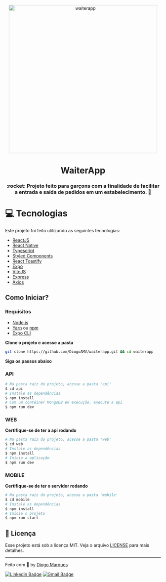 <p align="center">
   <img src="preview.png" alt="waiterapp" width="480px"/>
</p>

<h1 align="center">WaiterApp</h1>

<h3 align="center">
  :rocket: Projeto feito para garçons com a finalidade de facilitar a entrada e saída de pedidos em um estabelecimento. 🚀
</h3>


# :computer: Tecnologias

Este projeto foi feito utilizando as seguintes tecnologias:

* [ReactJS](https://reactjs.org/)
* [React Native](https://reactnative.dev/)
* [Typescript](https://www.typescriptlang.org/)
* [Styled Components](https://styled-components.com/)
* [React Toastify](https://www.npmjs.com/package/react-toastify)
* [Expo](https://expo.dev/)
* [ViteJS](https://vitejs.dev/)
* [Express](https://expressjs.com/)
* [Axios](https://axios-http.com/ptbr/docs/intro)


## Como Iniciar?

### Requisitos

- [Node.js](https://nodejs.org/en/)
- [Yarn](https://classic.yarnpkg.com/) ou [npm](https://www.npmjs.com/package/npm)
- [Expo CLI](https://docs.expo.dev/workflow/expo-cli)

**Clone o projeto e acesse a pasta**

```bash
git clone https://github.com/DiogoAMV/waiterapp.git && cd waiterapp
```

**Siga os passos abaixo**

### API

```bash
# Na pasta raiz do projeto, acesse a pasta 'api'
$ cd api
# Instale as dependências
$ npm install
# Com um contêiner MongoDB em execução, execute a api
$ npm run dev
```

### WEB

**Certifique-se de ter a api rodando**

```bash
# Na pasta raiz do projeto, acesse a pasta 'web'
$ cd web
# Instale as dependências
$ npm install
# Inicie a aplicação
$ npm run dev
```

### MOBILE

**Certifique-se de ter o servidor rodando**

```bash
# Na pasta raiz do projeto, acesse a pasta 'mobile'
$ cd mobile
# Instale as dependências
$ npm install
# Inicie o projeto
$ npm run start
```

## :memo: Licença

Esse projeto está sob a licença MIT. Veja o arquivo [LICENSE](LICENSE.md) para mais detalhes.

---

Feito com :purple_heart: by [Diogo Marques](https://github.com/DiogoAMV)

[![Linkedin Badge](https://img.shields.io/badge/-Diogo%20Marques-blue?style=flat-square&logo=Linkedin&logoColor=white&link=https://www.linkedin.com/in/diogomarques/)](https://www.linkedin.com/in/diogo-marques-719950221/) 
[![Gmail Badge](https://img.shields.io/badge/-contato.diogoamv@gmail.com-c14438?style=flat-square&logo=Gmail&logoColor=white&link=mailto:contato.diogoamv@gmail.com)](mailto:contato.diogoamv@gmail.com)
